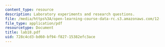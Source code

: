 ```yaml
---
content_type: resource
description: Laboratory experiments and research questions.
file: /media/https%3A/open-learning-course-data-rc.s3.amazonaws.com/12-108-structure-of-earth-materials-fall-2004/728c4cd3bd60bf94f82715382efc3ace_lab18.pdf
file_type: application/pdf
resourcetype: Document
title: lab18.pdf
uid: 728c4cd3-bd60-bf94-f827-15382efc3ace
---
```

